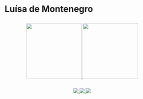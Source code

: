 # Luísa de Montenegro

##

<div align="center">
  <a href="https://github.com/luisademontenegro">
  <img height="180em" src="https://github-readme-stats.vercel.app/api?username=luisademontenegro&show_icons=true&theme=tokyonight&include_all_commits=true&count_private=true"/>
  <img height="180em" src="https://github-readme-stats.vercel.app/api/top-langs/?username=luisademontenegro&layout=compact&langs_count=7&theme=synthwave"/>
</div>
  
  ##
  ##
 
<div align="center"> 

  <a href="https://instagram.com/luisademontenegro" target="_blank">
    <img src="https://img.shields.io/badge/-Instagram-%23E4405F?style=for-the-badge&logo=instagram&logoColor=white" target="_blank">
  </a>
  
  <a href = "mailto:demontenegroluisa@gmail.com">
    <img src="https://img.shields.io/badge/Gmail-D14836?style=for-the-badge&logo=gmail&logoColor=white" target="_blank">
  </a>
  
  <a href="https://www.linkedin.com/in/luisademontenegro" target="_blank">
    <img src="https://img.shields.io/badge/-LinkedIn-%230077B5?style=for-the-badge&logo=linkedin&logoColor=white" target="_blank">
  </a> 

 
</div>
